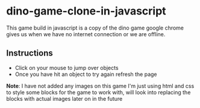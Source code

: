 # dino-game-clone-in-javascript

This game build in javascript is a copy of the dino game google chrome gives us when we have no internet connection or we are offline.

## Instructions
- Click on your mouse to jump over objects
- Once you have hit an object to try again refresh the page

**Note**: I have not added any images on this game I'm just using html and css to style some blocks for the game to work with, will look into replacing the blocks with actual images later on in the future
